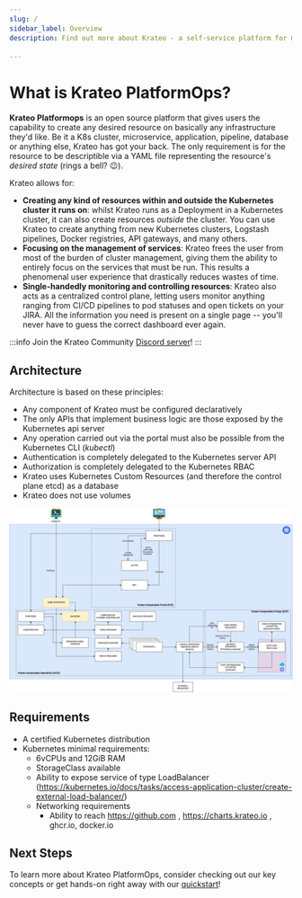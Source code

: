 ```yaml
---
slug: /
sidebar_label: Overview
description: Find out more about Krateo - a self-service platform for multi-cloud native resources based on Kubernetes

---
```


# What is Krateo PlatformOps?

**Krateo Platformops** is an open source platform that gives users the capability to create any desired resource on basically any infrastructure they'd like. Be it a K8s cluster, microservice, application, pipeline, database or anything else, Krateo has got your back. The only requirement is for the resource to be descriptible via a YAML file representing the resource's _desired state_ (rings a bell? 😉).

Krateo allows for:

- **Creating any kind of resources within and outside the Kubernetes cluster it runs on**: whilst Krateo runs as a Deployment in a Kubernetes cluster, it can also create resources _outside_ the cluster. You can use Krateo to create anything from new Kubernetes clusters, Logstash pipelines, Docker registries, API gateways, and many others.
- **Focusing on the management of services**: Krateo frees the user from most of the burden of cluster management, giving them the ability to entirely focus on the services that must be run. This results a phenomenal user experience that drastically reduces wastes of time.
- **Single-handedly monitoring and controlling resources**: Krateo also acts as a centralized control plane, letting users monitor anything ranging from CI/CD pipelines to pod statuses and open tickets on your JIRA. All the information you need is present on a single page -- you'll never have to guess the correct dashboard ever again.

:::info
Join the Krateo Community [Discord server](https://discord.gg/sjca4QvVTa)!
:::

## Architecture

Architecture is based on these principles:
* Any component of Krateo must be configured declaratively
* The only APIs that implement business logic are those exposed by the Kubernetes api server
* Any operation carried out via the portal must also be possible from the Kubernetes CLI (_kubectl_)
* Authentication is completely delegated to the Kubernetes server API
* Authorization is completely delegated to the Kubernetes RBAC
* Krateo uses Kubernetes Custom Resources (and therefore the control plane etcd) as a database
* Krateo does not use volumes

![Architecture](../static/img/krateo-architecture.png)

## Requirements

* A certified Kubernetes distribution
* Kubernetes minimal requirements:
  * 6vCPUs and 12GiB RAM
  * StorageClass available
  * Ability to expose service of type LoadBalancer (https://kubernetes.io/docs/tasks/access-application-cluster/create-external-load-balancer/)
  * Networking requirements
    * Ability to reach https://github.com , https://charts.krateo.io , ghcr.io, docker.io

## Next Steps

To learn more about Krateo PlatformOps, consider checking out our key concepts or get hands-on right away with our
[quickstart](./quickstart)!
